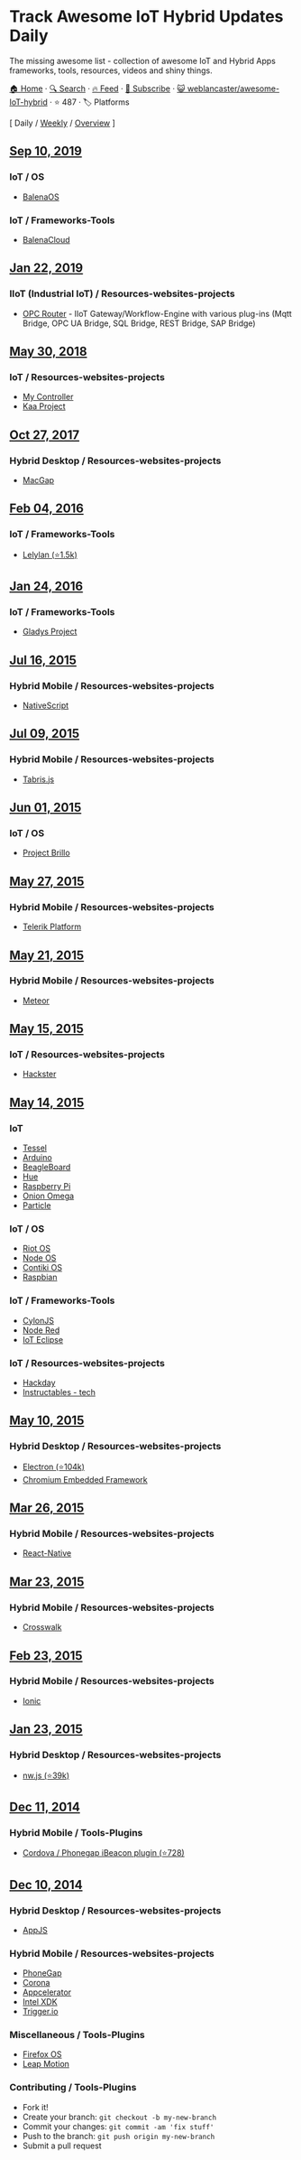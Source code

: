 # Track Awesome IoT Hybrid Updates Daily

The missing awesome list - collection of awesome IoT and Hybrid Apps frameworks, tools, resources, videos and shiny things.

[🏠 Home](/README.md) · [🔍 Search](https://www.trackawesomelist.com/search/) · [🔥 Feed](https://www.trackawesomelist.com/weblancaster/awesome-IoT-hybrid/rss.xml) · [📮 Subscribe](https://trackawesomelist.us17.list-manage.com/subscribe?u=d2f0117aa829c83a63ec63c2f&id=36a103854c) · [😺 weblancaster/awesome-IoT-hybrid](https://github.com/weblancaster/awesome-IoT-hybrid) · ⭐ 487 · 🏷️ Platforms

[ Daily / [Weekly](/content/weblancaster/awesome-IoT-hybrid/week/README.md) / [Overview](/content/weblancaster/awesome-IoT-hybrid/readme/README.md) ]

## [Sep 10, 2019](/content/2019/09/10/README.md)

### IoT / OS

*   [BalenaOS](https://www.balena.io/os/)

### IoT / Frameworks-Tools

*   [BalenaCloud](https://www.balena.io/)

## [Jan 22, 2019](/content/2019/01/22/README.md)

### IIoT (Industrial IoT) / Resources-websites-projects

*   [OPC Router](https://www.opc-router.com/) - IIoT Gateway/Workflow-Engine with various plug-ins (Mqtt Bridge, OPC UA Bridge, SQL Bridge, REST Bridge, SAP Bridge)

## [May 30, 2018](/content/2018/05/30/README.md)

### IoT / Resources-websites-projects

*   [My Controller](https://www.mycontroller.org/#/home)
*   [Kaa Project](https://www.kaaproject.org/)

## [Oct 27, 2017](/content/2017/10/27/README.md)

### Hybrid Desktop / Resources-websites-projects

*   [MacGap](https://github.com/MacGapProject)

## [Feb 04, 2016](/content/2016/02/04/README.md)

### IoT / Frameworks-Tools

*   [Lelylan (⭐1.5k)](https://github.com/lelylan/lelylan)

## [Jan 24, 2016](/content/2016/01/24/README.md)

### IoT / Frameworks-Tools

*   [Gladys Project](http://gladysproject.com)

## [Jul 16, 2015](/content/2015/07/16/README.md)

### Hybrid Mobile / Resources-websites-projects

*   [NativeScript](https://www.nativescript.org/)

## [Jul 09, 2015](/content/2015/07/09/README.md)

### Hybrid Mobile / Resources-websites-projects

*   [Tabris.js](https://tabrisjs.com/)

## [Jun 01, 2015](/content/2015/06/01/README.md)

### IoT / OS

*   [Project Brillo](https://developers.google.com/brillo/)

## [May 27, 2015](/content/2015/05/27/README.md)

### Hybrid Mobile / Resources-websites-projects

*   [Telerik Platform](http://www.telerik.com/platform)

## [May 21, 2015](/content/2015/05/21/README.md)

### Hybrid Mobile / Resources-websites-projects

*   [Meteor](https://www.meteor.com/)

## [May 15, 2015](/content/2015/05/15/README.md)

### IoT / Resources-websites-projects

*   [Hackster](http://www.hackster.io/)

## [May 14, 2015](/content/2015/05/14/README.md)

### IoT

*   [Tessel](https://tessel.io/)
*   [Arduino](http://www.arduino.cc/)
*   [BeagleBoard](http://beagleboard.org/bone)
*   [Hue](http://www.developers.meethue.com/)
*   [Raspberry Pi](https://www.raspberrypi.org/)
*   [Onion Omega](https://www.kickstarter.com/projects/onion/onion-omega-invention-platform-for-the-internet-of/video_share)
*   [Particle](https://www.particle.io/)

### IoT / OS

*   [Riot OS](http://www.riot-os.org/)
*   [Node OS](https://node-os.com/)
*   [Contiki OS](http://www.contiki-os.org/)
*   [Raspbian](http://raspbian.org/)

### IoT / Frameworks-Tools

*   [CylonJS](http://cylonjs.com/)
*   [Node Red](http://nodered.org/)
*   [IoT Eclipse](http://iot.eclipse.org)

### IoT / Resources-websites-projects

*   [Hackday](https://hackaday.io/projects)
*   [Instructables - tech](http://www.instructables.com/tag/type-id/category-technology/)

## [May 10, 2015](/content/2015/05/10/README.md)

### Hybrid Desktop / Resources-websites-projects

*   [Electron (⭐104k)](https://github.com/atom/electron)
*   [Chromium Embedded Framework](https://bitbucket.org/chromiumembedded/cef)

## [Mar 26, 2015](/content/2015/03/26/README.md)

### Hybrid Mobile / Resources-websites-projects

*   [React-Native](http://facebook.github.io/react-native/)

## [Mar 23, 2015](/content/2015/03/23/README.md)

### Hybrid Mobile / Resources-websites-projects

*   [Crosswalk](https://crosswalk-project.org/)

## [Feb 23, 2015](/content/2015/02/23/README.md)

### Hybrid Mobile / Resources-websites-projects

*   [Ionic](http://ionicframework.com/)

## [Jan 23, 2015](/content/2015/01/23/README.md)

### Hybrid Desktop / Resources-websites-projects

*   [nw.js (⭐39k)](https://github.com/nwjs/nw.js)

## [Dec 11, 2014](/content/2014/12/11/README.md)

### Hybrid Mobile / Tools-Plugins

*   [Cordova / Phonegap iBeacon plugin (⭐728)](https://github.com/petermetz/cordova-plugin-ibeacon)

## [Dec 10, 2014](/content/2014/12/10/README.md)

### Hybrid Desktop / Resources-websites-projects

*   [AppJS](http://appjs.com/)

### Hybrid Mobile / Resources-websites-projects

*   [PhoneGap](http://phonegap.com/)
*   [Corona](http://coronalabs.com/)
*   [Appcelerator](http://www.appcelerator.com/)
*   [Intel XDK](https://software.intel.com/en-us/html5/tools)
*   [Trigger.io](https://trigger.io/)

### Miscellaneous / Tools-Plugins

*   [Firefox OS](https://www.mozilla.org/en-US/firefox/os/)
*   [Leap Motion](https://www.leapmotion.com/)

### Contributing / Tools-Plugins

*   Fork it!
*   Create your branch: `git checkout -b my-new-branch`
*   Commit your changes: `git commit -am 'fix stuff'`
*   Push to the branch: `git push origin my-new-branch`
*   Submit a pull request